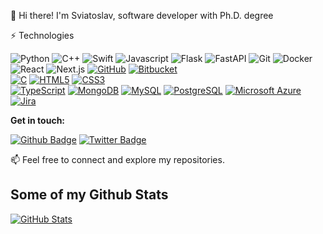 👋 Hi there! I'm Sviatoslav, software developer with Ph.D. degree

⚡ Technologies

![Python](https://img.shields.io/badge/Python-3776AB?style=flat-square&logo=python&logoColor=white)
![C++](https://img.shields.io/badge/C++-00599C?style=flat-square&logo=c%2B%2B&logoColor=white)
![Swift](https://img.shields.io/badge/Swift-FA7343?style=flat-square&logo=swift&logoColor=white)
![Javascript](https://img.shields.io/badge/Javascript-F7DF1E?style=flat-square&logo=javascript&logoColor=black)
![Flask](https://img.shields.io/badge/Flask-000000?style=flat-square&logo=flask&logoColor=white)
![FastAPI](https://img.shields.io/badge/FastAPI-009688?style=flat-square&logo=fastapi&logoColor=white)
![Git](https://img.shields.io/badge/Git-F05032?style=flat-square&logo=git&logoColor=white)
![Docker](https://img.shields.io/badge/Docker-2496ED?style=flat-square&logo=docker&logoColor=white)
![React](https://img.shields.io/badge/React-61DAFB?style=flat-square&logo=react&logoColor=white)
![Next.js](https://img.shields.io/badge/Next.js-000000?style=flat-square&logo=next.js&logoColor=white)
[![GitHub](https://img.shields.io/badge/GitHub-181717?style=flat-square&logo=github&logoColor=white)](https://github.com/)
[![Bitbucket](https://img.shields.io/badge/Bitbucket-0052CC?style=flat-square&logo=bitbucket&logoColor=white)](https://bitbucket.org/)  
[![C](https://img.shields.io/badge/C-A8B9CC?style=flat-square&logo=c&logoColor=white)](https://en.wikipedia.org/wiki/C_(programming_language))
[![HTML5](https://img.shields.io/badge/HTML5-E34F26?style=flat-square&logo=html5&logoColor=white)](https://developer.mozilla.org/en-US/docs/Web/HTML)
[![CSS3](https://img.shields.io/badge/CSS3-1572B6?style=flat-square&logo=css3&logoColor=white)](https://developer.mozilla.org/en-US/docs/Web/CSS)  
[![TypeScript](https://img.shields.io/badge/TypeScript-007ACC?style=flat-square&logo=typescript&logoColor=white)](https://www.typescriptlang.org/)
[![MongoDB](https://img.shields.io/badge/MongoDB-47A248?style=flat-square&logo=mongodb&logoColor=white)](https://www.mongodb.com/)
[![MySQL](https://img.shields.io/badge/MySQL-4479A1?style=flat-square&logo=mysql&logoColor=white)](https://www.mysql.com/)
[![PostgreSQL](https://img.shields.io/badge/PostgreSQL-336791?style=flat-square&logo=postgresql&logoColor=white)](https://www.postgresql.org/)
[![Microsoft Azure](https://img.shields.io/badge/Microsoft_Azure-0089D6?style=flat-square&logo=microsoft-azure&logoColor=white)](https://azure.microsoft.com/)
[![Jira](https://img.shields.io/badge/Jira-0052CC?style=flat-square&logo=jira&logoColor=white)](https://www.atlassian.com/software/jira)

**Get in touch:**
<!-- [![Github Badge](https://img.shields.io/badge/-Dartrisen-grey?style=flat&logo=github&logoColor=white&link=https://github.com/Dartrisen/)](https://www.github.com/Dartrisen/)
[![Twitter Badge](https://img.shields.io/badge/-Dartrisen-grey?style=flat&logo=twitter&logoColor=white&link=https://twitter.com/Dartrisen/)](https://twitter.com/Dartrisen/)-->

[![Github Badge](https://img.shields.io/github/followers/Dartrisen?label=Dartrisen&style=social)](https://www.github.com/Dartrisen/)
[![Twitter Badge](https://img.shields.io/twitter/follow/Dartrisen?label=Dartrisen&style=social)](https://twitter.com/Dartrisen/)

📫 Feel free to connect and explore my repositories.

## Some of my Github Stats

[![GitHub Stats](https://github-readme-stats-axpwmfcg3.vercel.app/api?username=Dartrisen&show_icons=true&include_all_commits=true&count_private=true&hide=contribs)](https://github.com/Dartrisen/github-readme-stats) 
<!-- [![Top Langs](https://github-readme-stats-axpwmfcg3.vercel.app/api/top-langs/?username=Dartrisen&layout=default)](https://github.com/Dartrisen/github-readme-stats) -->
